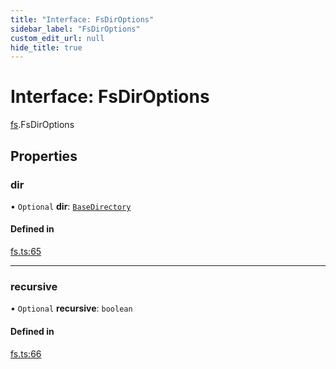 ```yaml
---
title: "Interface: FsDirOptions"
sidebar_label: "FsDirOptions"
custom_edit_url: null
hide_title: true
---
```


# Interface: FsDirOptions

[fs](../modules/fs.md).FsDirOptions

## Properties

### dir

• `Optional` **dir**: [`BaseDirectory`](../enums/fs.basedirectory.md)

#### Defined in

[fs.ts:65](https://github.com/tauri-apps/tauri/blob/e663bdd/tooling/api/src/fs.ts#L65)

___

### recursive

• `Optional` **recursive**: `boolean`

#### Defined in

[fs.ts:66](https://github.com/tauri-apps/tauri/blob/e663bdd/tooling/api/src/fs.ts#L66)
